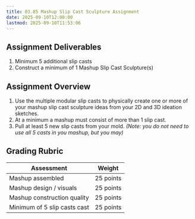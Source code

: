 ```yaml
---
title: 03.05 Mashup Slip Cast Sculpture Assignment
date: 2025-09-10T12:00:00
lastmod: 2025-09-10T11:53:06
---
```


## Assignment Deliverables

1. Minimum 5 additional slip casts
2. Construct a minimum of 1 Mashup Slip Cast Sculpture(s)

## Assignment Overview

1. Use the multiple modular slip casts to physically create one or more of your mashup slip cast sculpture ideas from your 2D and 3D ideation sketches.
2. At a minimum a mashup must consist of more than 1 slip cast.
3. Pull at least 5 new slip casts from your mold. _(Note: you do not need to use all 5 casts in you mashup, but you may)_

## Grading Rubric

<div class="responsive-table-markdown">

| Assessment                   | Weight    |
| ---------------------------- | --------- |
| Mashup assembled             | 25 points |
| Mashup design / visuals      | 25 points |
| Mashup construction quality  | 25 points |
| Minimum of 5 slip casts cast | 25 points |

</div>
